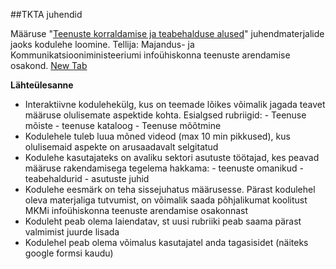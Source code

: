 ##TKTA juhendid

Määruse "[Teenuste korraldamise ja teabehalduse alused](https://eelnoud.valitsus.ee/main/mount/docList/dcaf70ef-c6aa-4cc2-9140-6094aee0970c)" juhendmaterjalide jaoks kodulehe loomine. Tellija: Majandus- ja Kommunikatsiooniministeeriumi infoühiskonna teenuste arendamise osakond. <a href="https://eelnoud.valitsus.ee/main/mount/docList/dcaf70ef-c6aa-4cc2-9140-6094aee0970c" target="_blank">New Tab</a>

__Lähteülesanne__

- Interaktiivne kodulehekülg, kus on teemade lõikes võimalik jagada teavet määruse olulisemate aspektide kohta. Esialgsed rubriigid:
	  - Teenuse mõiste
	  - teenuse kataloog
	  - Teenuse mõõtmine
- Kodulehele tuleb luua mõned videod (max 10 min pikkused), kus olulisemaid aspekte on arusaadavalt selgitatud
- Kodulehe kasutajateks on avaliku sektori asutuste töötajad, kes peavad määruse rakendamisega tegelema hakkama: 
	  - teenuste omanikud
	  - teabehaldurid
	  - asutuste juhid
- Kodulehe eesmärk on teha sissejuhatus määrusesse. Pärast kodulehel oleva materjaliga tutvumist, on võimalik saada põhjalikumat koolitust MKMi infoühiskonna teenuste arendamise osakonnast
- Koduleht peab olema laiendatav, st uusi rubriiki peab saama pärast valmimist juurde lisada
- Kodulehel peab olema võimalus kasutajatel anda tagasisidet (näiteks google formsi kaudu)
 
	

